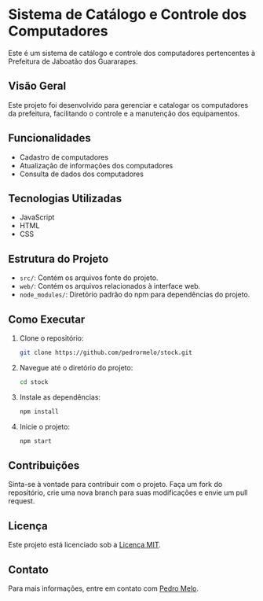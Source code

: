 
# Sistema de Catálogo e Controle dos Computadores

Este é um sistema de catálogo e controle dos computadores pertencentes à Prefeitura de Jaboatão dos Guararapes.

## Visão Geral

Este projeto foi desenvolvido para gerenciar e catalogar os computadores da prefeitura, facilitando o controle e a manutenção dos equipamentos.

## Funcionalidades

- Cadastro de computadores
- Atualização de informações dos computadores
- Consulta de dados dos computadores

## Tecnologias Utilizadas

- JavaScript
- HTML
- CSS

## Estrutura do Projeto

- `src/`: Contém os arquivos fonte do projeto.
- `web/`: Contém os arquivos relacionados à interface web.
- `node_modules/`: Diretório padrão do npm para dependências do projeto.

## Como Executar

1. Clone o repositório:
   ```bash
   git clone https://github.com/pedrormelo/stock.git
   ```
2. Navegue até o diretório do projeto:
   ```bash
   cd stock
   ```
3. Instale as dependências:
   ```bash
   npm install
   ```
4. Inicie o projeto:
   ```bash
   npm start
   ```

## Contribuições

Sinta-se à vontade para contribuir com o projeto. Faça um fork do repositório, crie uma nova branch para suas modificações e envie um pull request.

## Licença

Este projeto está licenciado sob a [Licença MIT](LICENSE).

## Contato

Para mais informações, entre em contato com [Pedro Melo](https://github.com/pedrormelo).
